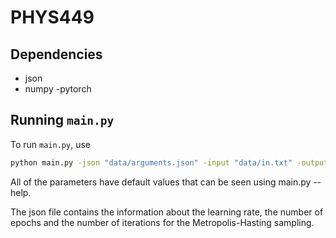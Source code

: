 # PHYS449

## Dependencies

- json
- numpy
-pytorch

## Running `main.py`

To run `main.py`, use

```sh
python main.py -json "data/arguments.json" -input "data/in.txt" -output "results" -verbosity 4
```
All of the parameters have default values that can be seen using main.py --help.

The json file contains the information about the learning rate, the number of epochs and the number of iterations for the Metropolis-Hasting sampling.


